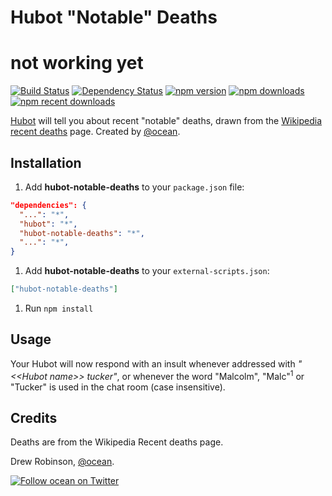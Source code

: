 # Hubot "Notable" Deaths

# not working yet

[![Build Status](https://img.shields.io/travis/ocean/hubot-tucker.svg?style=flat-square)](https://travis-ci.org/ocean/hubot-tucker) [![Dependency Status](https://david-dm.org/ocean/hubot-tucker.svg?style=flat-square)](https://david-dm.org/ocean/hubot-tucker) [![npm version](https://img.shields.io/npm/v/hubot-tucker.svg?style=flat-square)](https://www.npmjs.com/package/hubot-tucker) [![npm downloads](https://img.shields.io/npm/dt/hubot-tucker.svg?style=flat-square&label=total%20downloads)](https://www.npmjs.com/package/hubot-tucker) [![npm recent downloads](https://img.shields.io/npm/dm/hubot-tucker.svg?style=flat-square&label=recent%20downloads)](https://www.npmjs.com/package/hubot-tucker)

[Hubot](https://hubot.github.com) will tell you about recent "notable" deaths, drawn from the [Wikipedia recent deaths](https://en.wikipedia.org/wiki/Deaths_in_2016) page. Created by [@ocean][1].

## Installation

1. Add **hubot-notable-deaths** to your `package.json` file:

  ```json
  "dependencies": {
    "...": "*",
    "hubot": "*",
    "hubot-notable-deaths": "*",
    "...": "*",
  }
  ```

1. Add **hubot-notable-deaths** to your `external-scripts.json`:

  ```json
  ["hubot-notable-deaths"]
  ```

1. Run `npm install`

## Usage

Your Hubot will now respond with an insult whenever addressed with *"&lt;&lt;Hubot name&gt;&gt; tucker"*, or whenever the word "Malcolm", "Malc"<sup>1</sup> or "Tucker" is used in the chat room (case insensitive).

## Credits

Deaths are from the Wikipedia Recent deaths page.
 
Drew Robinson, [@ocean][1].

[![Follow ocean on Twitter](https://img.shields.io/twitter/follow/ocean.svg?style=social)][1]

[1]: https://twitter.com/ocean
